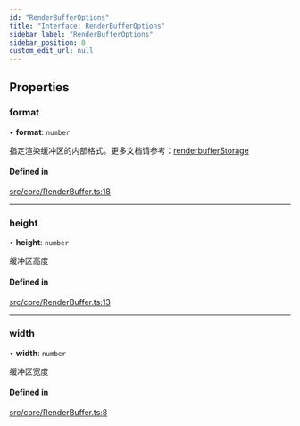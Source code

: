 ```yaml
---
id: "RenderBufferOptions"
title: "Interface: RenderBufferOptions"
sidebar_label: "RenderBufferOptions"
sidebar_position: 0
custom_edit_url: null
---
```


## Properties

### format

• **format**: `number`

指定渲染缓冲区的内部格式。更多文档请参考：[renderbufferStorage](https://developer.mozilla.org/zh-CN/docs/Web/API/WebGLRenderingContext/renderbufferStorage)

#### Defined in

[src/core/RenderBuffer.ts:18](https://github.com/sakitam-gis/vis-engine/blob/master/src/core/RenderBuffer.ts?at&#x3D;1f7cbec#line&#x3D;18)

___

### height

• **height**: `number`

缓冲区高度

#### Defined in

[src/core/RenderBuffer.ts:13](https://github.com/sakitam-gis/vis-engine/blob/master/src/core/RenderBuffer.ts?at&#x3D;1f7cbec#line&#x3D;13)

___

### width

• **width**: `number`

缓冲区宽度

#### Defined in

[src/core/RenderBuffer.ts:8](https://github.com/sakitam-gis/vis-engine/blob/master/src/core/RenderBuffer.ts?at&#x3D;1f7cbec#line&#x3D;8)
